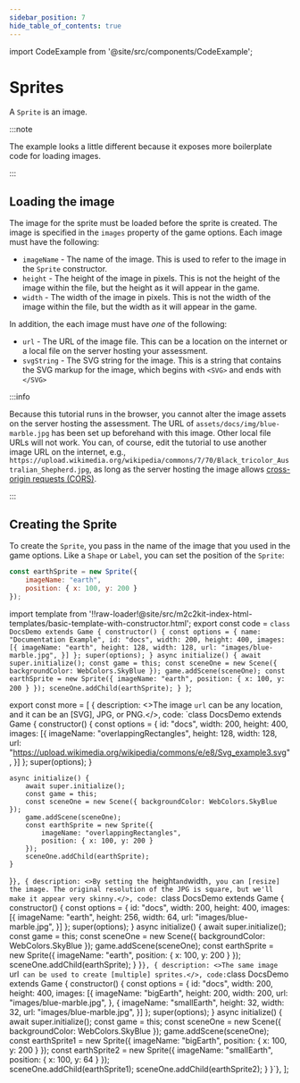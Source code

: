 ```yaml
---
sidebar_position: 7
hide_table_of_contents: true
---
```


import CodeExample from '@site/src/components/CodeExample';

# Sprites

A `Sprite` is an image.

:::note

The example looks a little different because it exposes more boilerplate code for loading images.

:::

## Loading the image

The image for the sprite must be loaded before the sprite is created. The image is specified in the `images` property of the game options. Each image must have the following:

- `imageName` - The name of the image. This is used to refer to the image in the `Sprite` constructor.
- `height` - The height of the image in pixels. This is not the height of the image within the file, but the height as it will appear in the game.
- `width` - The width of the image in pixels. This is not the width of the image within the file, but the width as it will appear in the game.

In addition, the each image must have *one* of the following:

- `url` - The URL of the image file. This can be a location on the internet or a local file on the server hosting your assessment.
- `svgString` - The SVG string for the image. This is a string that contains the SVG markup for the image, which begins with `<SVG>` and ends with `</SVG>`

:::info

Because this tutorial runs in the browser, you cannot alter the image assets on the server hosting the assessment. The URL of `assets/docs/img/blue-marble.jpg` has been set up beforehand with this image. Other local file URLs will not work. You can, of course, edit the tutorial to use another image URL on the internet, e.g., `https://upload.wikimedia.org/wikipedia/commons/7/70/Black_tricolor_Australian_Shepherd.jpg`, as long as the server hosting the image allows [cross-origin requests (CORS)](https://en.wikipedia.org/wiki/Cross-origin_resource_sharing).

:::

## Creating the Sprite

To create the `Sprite`, you pass in the name of the image that you used in the game options. Like a `Shape` or `Label`, you can set the position of the `Sprite`:

```js
const earthSprite = new Sprite({
    imageName: "earth",
    position: { x: 100, y: 200 }
});
```

import template from '!!raw-loader!@site/src/m2c2kit-index-html-templates/basic-template-with-constructor.html';
export const code = `class DocsDemo extends Game {
    constructor() {
        const options = {
            name: "Documentation Example",
            id: "docs",
            width: 200, height: 400,
            images: [{
                imageName: "earth",
                height: 128,
                width: 128,
                url: "images/blue-marble.jpg",
            }]
        };
        super(options);
    }
    async initialize() {
        await super.initialize();
        const game = this;
        const sceneOne = new Scene({ backgroundColor: WebColors.SkyBlue });
        game.addScene(sceneOne);
        const earthSprite = new Sprite({
            imageName: "earth",
            position: { x: 100, y: 200 }
        });
        sceneOne.addChild(earthSprite);
    }
}`;

export const more = [
{ description: <>The image `url` can be any location, and it can be an [SVG], JPG, or PNG.</>,
code: `class DocsDemo extends Game {
    constructor() {
        const options = {
            id: "docs",
            width: 200, height: 400,
            images: [{
                imageName: "overlappingRectangles",
                height: 128,
                width: 128,
                url: "https://upload.wikimedia.org/wikipedia/commons/e/e8/Svg_example3.svg",
            }]
        };
    super(options);
  }
  
    async initialize() {
        await super.initialize();
        const game = this;
        const sceneOne = new Scene({ backgroundColor: WebColors.SkyBlue });
        game.addScene(sceneOne);
        const earthSprite = new Sprite({
            imageName: "overlappingRectangles",
            position: { x: 100, y: 200 }
        });
        sceneOne.addChild(earthSprite);
    }
}`},
{ description: <>By setting the `height` and `width`, you can [resize] the image. The original resolution of the JPG is square, but we'll make it appear very skinny.</>,
code: `class DocsDemo extends Game {
    constructor() {
        const options = {
            id: "docs",
            width: 200, height: 400,
            images: [{
                imageName: "earth",
                height: 256,
                width: 64,
                url: "images/blue-marble.jpg",
            }]
        };
        super(options);
    }
    async initialize() {
        await super.initialize();
        const game = this;
        const sceneOne = new Scene({ backgroundColor: WebColors.SkyBlue });
        game.addScene(sceneOne);
        const earthSprite = new Sprite({
            imageName: "earth",
            position: { x: 100, y: 200 }
        });
        sceneOne.addChild(earthSprite);
    }
}`},
{ description: <>The same image `url` can be used to create [multiple] sprites.</>,
code:`class DocsDemo extends Game {
    constructor() {
        const options = {
            id: "docs",
            width: 200, height: 400,
            images: [{
                imageName: "bigEarth",
                height: 200,
                width: 200,
                url: "images/blue-marble.jpg",
            },
            {
                imageName: "smallEarth",
                height: 32,
                width: 32,
                url: "images/blue-marble.jpg",
            }]
        };
        super(options);
    }
    async initialize() {
        await super.initialize();
        const game = this;
        const sceneOne = new Scene({ backgroundColor: WebColors.SkyBlue });
        game.addScene(sceneOne);
        const earthSprite1 = new Sprite({
            imageName: "bigEarth",
            position: { x: 100, y: 200 }
        });
        const earthSprite2 = new Sprite({
            imageName: "smallEarth",
            position: { x: 100, y: 64 }
        });        
        sceneOne.addChild(earthSprite1);
        sceneOne.addChild(earthSprite2);
    }
}`},
];

<CodeExample code={code} more={more} template={template}/>
